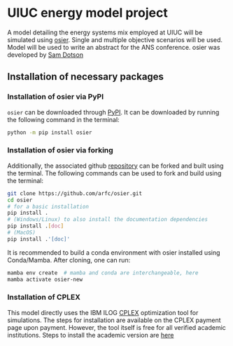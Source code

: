 # UIUC energy model project
A model detailing the energy systems mix employed at UIUC will be simulated using [osier](https://github.com/arfc/osier). Single and multiple objective scenarios will be used. Model will be used to write an abstract for the ANS conference. osier was developed by [Sam Dotson](https://github.com/samgdotson)


## Installation of necessary packages

### Installation of osier via PyPI

`osier` can be downloaded through [PyPI](https://pypi.org/project/osier/). It can be downloaded by running the following command in the terminal:

```bash
python -m pip install osier
``` 

### Installation of osier via forking
Additionally, the associated github [repository](https://github.com/arfc/osier) can be forked and built using the terminal. The following commands can be used to fork and build using the terminal:

```bash
git clone https://github.com/arfc/osier.git
cd osier
# for a basic installation
pip install .
# (Windows/Linux) to also install the documentation dependencies
pip install .[doc]
# (MacOS)
pip install .'[doc]'
```

It is recommended to build a conda environment with osier installed using Conda/Mamba. After cloning, one can run:

```bash
mamba env create  # mamba and conda are interchangeable, here
mamba activate osier-new 
```


### Installation of CPLEX

This model directly uses the IBM ILOG [CPLEX](https://www.ibm.com/products/ilog-cplex-optimization-studio) optimization tool for simulations. The steps for installation are available on the CPLEX payment page upon payment. However, the tool itself is free for all verified academic institutions. Steps to install the academic version are [here]( http://ibm.biz/CPLEXonAI)


